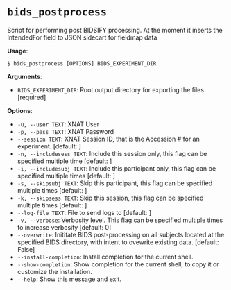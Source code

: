 # `bids_postprocess`

Script for performing post BIDSIFY processing.
At the moment it inserts the IntendedFor field
to JSON sidecart for fieldmap data

**Usage**:

```console
$ bids_postprocess [OPTIONS] BIDS_EXPERIMENT_DIR
```

**Arguments**:

* `BIDS_EXPERIMENT_DIR`: Root output directory for exporting the files  [required]

**Options**:

* `-u, --user TEXT`: XNAT User
* `-p, --pass TEXT`: XNAT Password
* `--session TEXT`: XNAT Session ID, that is the Accession # for an experiment.  [default: ]
* `-n, --includesess TEXT`: Include this session only, this flag can be specified multiple time  [default: ]
* `-i, --includesubj TEXT`: Include this participant only, this flag can be specified multiple times  [default: ]
* `-s, --skipsubj TEXT`: Skip this participant, this flag can be specified multiple times  [default: ]
* `-k, --skipsess TEXT`: Skip this session, this flag can be specified multiple times  [default: ]
* `--log-file TEXT`: File to send logs to  [default: ]
* `-v, --verbose`: Verbosity level. This flag can be specified multiple times to increase verbosity  [default: 0]
* `--overwrite`: Inititate BIDS post-processing on all subjects located at the specified BIDS             directory, with intent to ovewrite existing data.  [default: False]
* `--install-completion`: Install completion for the current shell.
* `--show-completion`: Show completion for the current shell, to copy it or customize the installation.
* `--help`: Show this message and exit.
